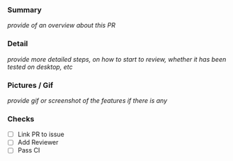 ### Summary

_provide of an overview about this PR_

### Detail

_provide more detailed steps, on how to start to review, whether it has been tested on desktop, etc_

### Pictures / Gif

_provide gif or screenshot of the features if there is any_

### Checks

- [ ] Link PR to issue
- [ ] Add Reviewer
- [ ] Pass CI
